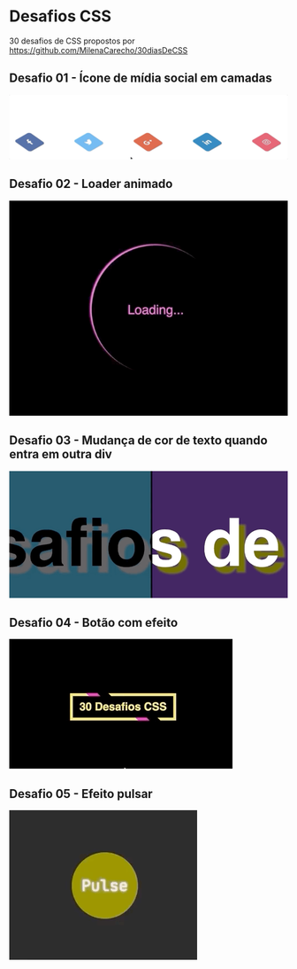 # Desafios CSS

30 desafios de CSS propostos por https://github.com/MilenaCarecho/30diasDeCSS

## Desafio 01 - Ícone de mídia social em camadas
![](gifs/desafio-01.gif)

## Desafio 02 - Loader animado
![](gifs/desafio-02.gif)

## Desafio 03 - Mudança de cor de texto quando entra em outra div
![](gifs/desafio-03.gif)

## Desafio 04 - Botão com efeito
![](gifs/desafio-04.gif)

## Desafio 05 - Efeito pulsar
![](gifs/desafio-05.gif)
